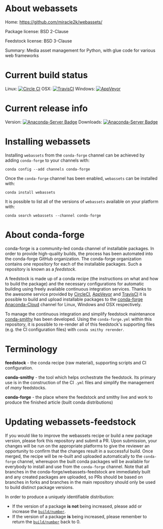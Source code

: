 About webassets
===============

Home: https://github.com/miracle2k/webassets/

Package license: BSD 2-Clause

Feedstock license: BSD 3-Clause

Summary: Media asset management for Python, with glue code for various web frameworks



Current build status
====================

Linux: [![Circle CI](https://circleci.com/gh/conda-forge/webassets-feedstock.svg?style=shield)](https://circleci.com/gh/conda-forge/webassets-feedstock)
OSX: [![TravisCI](https://travis-ci.org/conda-forge/webassets-feedstock.svg?branch=master)](https://travis-ci.org/conda-forge/webassets-feedstock)
Windows: [![AppVeyor](https://ci.appveyor.com/api/projects/status/github/conda-forge/webassets-feedstock?svg=True)](https://ci.appveyor.com/project/conda-forge/webassets-feedstock/branch/master)

Current release info
====================
Version: [![Anaconda-Server Badge](https://anaconda.org/conda-forge/webassets/badges/version.svg)](https://anaconda.org/conda-forge/webassets)
Downloads: [![Anaconda-Server Badge](https://anaconda.org/conda-forge/webassets/badges/downloads.svg)](https://anaconda.org/conda-forge/webassets)

Installing webassets
====================

Installing `webassets` from the `conda-forge` channel can be achieved by adding `conda-forge` to your channels with:

```
conda config --add channels conda-forge
```

Once the `conda-forge` channel has been enabled, `webassets` can be installed with:

```
conda install webassets
```

It is possible to list all of the versions of `webassets` available on your platform with:

```
conda search webassets --channel conda-forge
```


About conda-forge
=================

conda-forge is a community-led conda channel of installable packages.
In order to provide high-quality builds, the process has been automated into the
conda-forge GitHub organization. The conda-forge organization contains one repository
for each of the installable packages. Such a repository is known as a *feedstock*.

A feedstock is made up of a conda recipe (the instructions on what and how to build
the package) and the necessary configurations for automatic building using freely
available continuous integration services. Thanks to the awesome service provided by
[CircleCI](https://circleci.com/), [AppVeyor](http://www.appveyor.com/)
and [TravisCI](https://travis-ci.org/) it is possible to build and upload installable
packages to the [conda-forge](https://anaconda.org/conda-forge)
[Anaconda-Cloud](http://docs.anaconda.org/) channel for Linux, Windows and OSX respectively.

To manage the continuous integration and simplify feedstock maintenance
[conda-smithy](http://github.com/conda-forge/conda-smithy) has been developed.
Using the ``conda-forge.yml`` within this repository, it is possible to re-render all of
this feedstock's supporting files (e.g. the CI configuration files) with ``conda smithy rerender``.


Terminology
===========

**feedstock** - the conda recipe (raw material), supporting scripts and CI configuration.

**conda-smithy** - the tool which helps orchestrate the feedstock.
                   Its primary use is in the construction of the CI ``.yml`` files
                   and simplify the management of *many* feedstocks.

**conda-forge** - the place where the feedstock and smithy live and work to
                  produce the finished article (built conda distributions)


Updating webassets-feedstock
============================

If you would like to improve the webassets recipe or build a new
package version, please fork this repository and submit a PR. Upon submission,
your changes will be run on the appropriate platforms to give the reviewer an
opportunity to confirm that the changes result in a successful build. Once
merged, the recipe will be re-built and uploaded automatically to the
`conda-forge` channel, whereupon the built conda packages will be available for
everybody to install and use from the `conda-forge` channel.
Note that all branches in the conda-forge/webassets-feedstock are
immediately built and any created packages are uploaded, so PRs should be based
on branches in forks and branches in the main repository should only be used to
build distinct package versions.

In order to produce a uniquely identifiable distribution:
 * If the version of a package **is not** being increased, please add or increase
   the [``build/number``](http://conda.pydata.org/docs/building/meta-yaml.html#build-number-and-string).
 * If the version of a package **is** being increased, please remember to return
   the [``build/number``](http://conda.pydata.org/docs/building/meta-yaml.html#build-number-and-string)
   back to 0.
